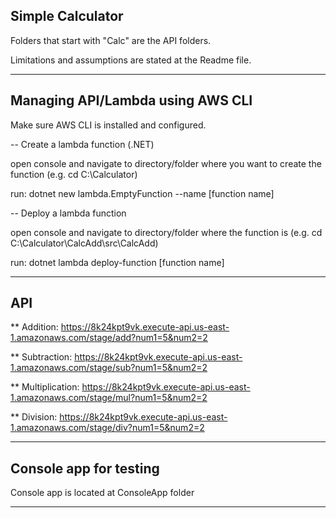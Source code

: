 ## **Simple Calculator**

Folders that start with "Calc" are the API folders. 

Limitations and assumptions are stated at the Readme file.

---

## Managing API/Lambda using AWS CLI

Make sure AWS CLI is installed and configured. 

-- Create a lambda function (.NET)

open console and navigate to directory/folder where you want to create the function (e.g. cd C:\Calculator)

run: dotnet new lambda.EmptyFunction --name [function name]


-- Deploy a lambda function

open console and navigate to directory/folder where the function is (e.g. cd C:\Calculator\CalcAdd\src\CalcAdd)

run: dotnet lambda deploy-function [function name]

---

## API

** Addition: https://8k24kpt9vk.execute-api.us-east-1.amazonaws.com/stage/add?num1=5&num2=2

** Subtraction: https://8k24kpt9vk.execute-api.us-east-1.amazonaws.com/stage/sub?num1=5&num2=2

** Multiplication: https://8k24kpt9vk.execute-api.us-east-1.amazonaws.com/stage/mul?num1=5&num2=2

** Division: https://8k24kpt9vk.execute-api.us-east-1.amazonaws.com/stage/div?num1=5&num2=2

---

## Console app for testing
Console app is located at ConsoleApp folder

---
